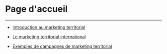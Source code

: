 # Page d'accueil
-------------------------------------------
* [Introduction au marketing territorial](marketing.md)

* [Le marketing territorial international](interculturality.md)

* [Exemples de campagnes de marketing territorial](examples.md)
